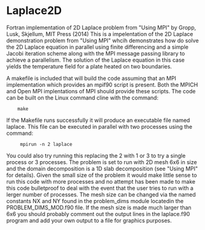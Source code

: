# Laplace2D
Fortran implementation of 2D Laplace problem from "Using MPI" by Gropp, Lusk, Skjellum, MIT Press (2014)
This is a impelentation of the 2D Laplace demonstration problem from "Using MPI" whcih demonstrates 
how do solve the 2D Laplace equation in parallel using finite differencing and a simple Jacobi iteration scheme along with the MPI message passing library to achieve a parallelism.   The solution of the Laplace equation in this case yields the temperature field
for a plate heated on two boundaries.  

A makefile is included that will build the code assuming that an MPI implementation which provides an mpif90 script is present.    Both the MPICH and Open MPI implentations of MPI should provide these scripts.  The code can be built on the Linux command cline with the command: 

        make

If the Makefile runs successfully it will produce an executable file named laplace.   This file 
can be executed in parallel with two processes using the command:

         mpirun -n 2 laplace

You could also try running this replacing the 2 with 1 or 3 to try a single process or 3 processes. The problem is set to run with 2D mesh 6x6 in size and the domain decomposition is a 1D slab decomposition (see "Using MPI" for details).    Given the small size of the problem it would make little sense to run this code with more processes and no attempt has been made to make this code bulletproof 
to deal with the event that the user tries to run with a lerger number of processes.     The mesh size can be changed via the named constants NX and NY found in the problem_dims module locatedin the PROBLEM_DIMS_MOD.f90 file.    If the mesh size is made much larger than 6x6 you should probably comment out the output lines in the laplace.f90 program and add 
your own output to a file for graphics purposes.
